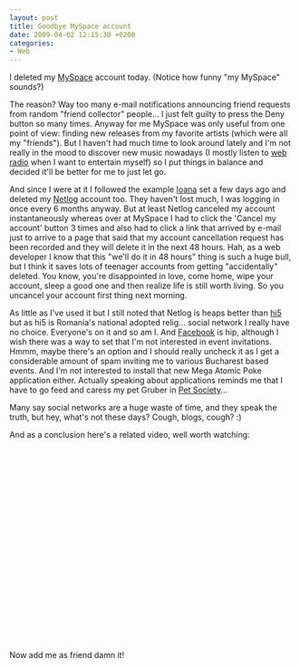 ```yaml
---
layout: post
title: Goodbye MySpace account
date: 2009-04-02 12:15:30 +0200
categories:
- Web
---
```

I deleted my <a href="http://www.myspace.com" title="Do I really need to link this!?">MySpace</a> account today. (Notice how funny "my MySpace" sounds?)

The reason? Way too many e-mail notifications announcing friend requests from random "friend collector" people... I just felt guilty to press the Deny button so many times. Anyway for me MySpace was only useful from one point of view: finding new releases from my favorite artists (which were all my "friends"). But I haven't had much time to look around lately and I'm not really in the mood to discover new music nowadays (I mostly listen to <a href="http://www.friskyradio.com">web radio</a> when I want to entertain myself) so I put things in balance and decided it'll be better for me to just let go.

And since I were at it I followed the example <a href="http://flickr.com/ioana">Ioana</a> set a few days ago and deleted my <a href="http://www.netlog.com">Netlog</a> account too. They haven't lost much, I was logging in once every 6 months anyway. But at least Netlog canceled my account instantaneously whereas over at MySpace I had to click the 'Cancel my account' button 3 times and also had to click a link that arrived by e-mail just to arrive to a page that said that my account cancellation request has been recorded and they will delete it in the next 48 hours. Hah, as a web developer I know that this "we'll do it in 48 hours" thing is such a huge bull, but I think it saves lots of teenager accounts from getting "accidentally" deleted. You know, you're disappointed in love, come home, wipe your account, sleep a good one and then realize life is still worth living. So you uncancel your account first thing next morning.

As little as I've used it but I still noted that Netlog is heaps better than <a href="http://www.hi5.com">hi5</a> but as hi5 is Romania's national adopted relig... social network I really have no choice. Everyone's on it and so am I. And <a href="http://www.facebook.com">Facebook</a> is hip, although I wish there was a way to set that I'm not interested in event invitations. Hmmm, maybe there's an option and I should really uncheck it as I get a considerable amount of spam inviting me to various Bucharest based events. And I'm not interested to install that new Mega Atomic Poke application either. Actually speaking about applications reminds me that I have to go feed and caress my pet Gruber in <a href="http://www.playfish.com/?page=game_pets">Pet Society</a>...

Many say social networks are a huge waste of time, and they speak the truth, but hey, what's not these days? Cough, blogs, cough? :)

And as a conclusion here's a related video, well worth watching:

<object width="425" height="344"><param name="movie" value="http://www.youtube.com/v/lYoAwfh4QOU&hl=en&fs=1"></param><param name="allowFullScreen" value="true"></param><param name="allowscriptaccess" value="always"></param><embed src="http://www.youtube.com/v/lYoAwfh4QOU&hl=en&fs=1" type="application/x-shockwave-flash" allowscriptaccess="always" allowfullscreen="true" width="425" height="344"></embed></object>

Now add me as friend damn it!

